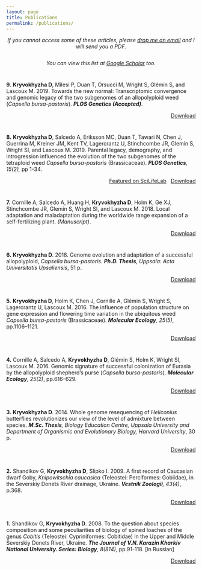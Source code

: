 ```yaml
---
layout: page
title: Publications
permalink: /publications/
--- 
```


<div style="text-align: center; margin-bottom: 20pt; font-style: italic;">
If you cannot access some of these articles, please <a href="mailto:dmytro.kryvokhyzha@evobio.eu" title="Contact">drop me an email</a> and I will send you a PDF.
</div>

<div style="text-align: center; margin-bottom: 30pt; font-style: italic;">
You can view this list at <a href="https://scholar.google.se/citations?user=99unghgAAAAJ&hl=en" title="Google Scholar" target="_blank">Google Scholar</a> too.
</div>

**9.** **Kryvokhyzha D**, Milesi P, Duan T, Orsucci M, Wright S, Glémin S, and Lascoux M. 2019. Towards the new normal: Transcriptomic convergence and genomic legacy of the two subgenomes of an allopolyploid weed (*Capsella bursa-pastoris*). ***PLOS Genetics (Accepted)***. 
<div style="text-align: right; margin-bottom: 30pt">
<a href="https://www.biorxiv.org/content/early/2018/11/27/479048" title="bioRxiv" target="_blank">Download</a>
</div>

**8.** **Kryvokhyzha D**, Salcedo A, Eriksson MC, Duan T, Tawari N, Chen J, Guerrina M, Kreiner JM, Kent TV, Lagercrantz U, Stinchcombe JR, Glemin S, Wright SI, and Lascoux M. 2019. Parental legacy, demography, and introgression influenced the evolution of the two subgenomes of the tetraploid weed *Capsella bursa-pastoris* (Brassicaceae). ***PLOS Genetics**, 15(2),* pp 1-34.
<div style="text-align: right; margin-bottom: 30pt">
<a href="https://www.scilifelab.se/news/evolution-of-common-weed" title="SciLifeLab" target="_blank">Featured on SciLifeLab</a>&nbsp;&nbsp;&nbsp;<a href="http://dx.plos.org/10.1371/journal.pgen.1007949" title="PLOS Genetics" target="_blank">Download</a>
</div>

**7.** Cornille A, Salcedo A, Huang H, **Kryvokhyzha D**, Holm K, Ge XJ, Stinchcombe JR, Glemin S, Wright SI, and Lascoux M. 2018. Local adaptation and maladaptation during the worldwide range expansion of a self-fertilizing plant. *(Manuscript)*.
<div style="text-align: right; margin-bottom: 30pt">
<a href="https://www.biorxiv.org/content/early/2018/04/25/308619" title="bioRxiv" target="_blank">Download</a>
</div>

**6.** **Kryvokhyzha D**. 2018. Genome evolution and adaptation of a successful allopolyploid, *Capsella bursa-pastoris*. ***Ph.D. Thesis**, Uppsala: Acta Universitatis Upsaliensis*, 51 p.
<div style="text-align: right; margin-bottom: 30pt">
<a href="http://urn.kb.se/resolve?urn=urn:nbn:se:uu:diva-341709" title="Uppsala University" target="_blank">Download</a>
</div>

**5.** **Kryvokhyzha D**, Holm K, Chen J, Cornille A, Glémin S, Wright S, Lagercrantz U, Lascoux M. 2016. The influence of population structure on gene expression and flowering time variation in the ubiquitous weed *Capsella bursa-pastoris* (Brassicaceae). ***Molecular Ecology**, 25(5)*, pp.1106–1121.
<div style="text-align: right; margin-bottom: 30pt">
<a href="http://doi.wiley.com/10.1111/mec.13537" title="Molecular Ecology" target="_blank">Download</a>
</div>

**4.** Cornille A, Salcedo A, **Kryvokhyzha D**, Glémin S, Holm K, Wright SI, Lascoux M. 2016. Genomic signature of successful colonization of Eurasia by the allopolyploid shepherd’s purse (*Capsella bursa-pastoris*). ***Molecular Ecology**, 25(2)*, pp.616–629.
<div style="text-align: right; margin-bottom: 30pt">
<a href="http://doi.wiley.com/10.1111/mec.13491" title="Molecular Ecology" target="_blank">Download</a>
</div>

**3.** **Kryvokhyzha D**. 2014. Whole genome resequencing of *Heliconius* butterflies revolutionizes our view of the level of admixture between species. ***M.Sc. Thesis**, Biology Education Centre, Uppsala University and Department of Organismic and Evolutionary Biology, Harvard University*, 30 p.
<div style="text-align: right; margin-bottom: 30pt">
<a href="http://urn.kb.se/resolve?urn=urn:nbn:se:uu:diva-243477" title="Uppsala University" target="_blank">Download</a>
</div>

**2.** Shandikov G, **Kryvokhyzha D**, Slipko I. 2009. A first record of Caucasian dwarf Goby, *Knipowitschia caucasica* (Teleostei: Perciformes: Gobiidae), in the Severskiy Donets River drainage, Ukraine. ***Vestnik Zoologii**, 43(4)*, p.368.
<div style="text-align: right; margin-bottom: 30pt">
<a href="{{ site.baseurl }}/assets/pages/Knipowitschia-caucasica_Vesnik-zoologii_2009.pdf" title="PDF">Download</a>
</div>

**1.** Shandikov G, **Kryvokhyzha D**. 2008. To the question about species composition and some peculiarities of biology of spined loaches of the genus *Cobitis* (Teleostei: Cypriniformes: Cobitidae) in the Upper and Middle Severskiy Donets River, Ukraine. ***The Journal of V.N. Karazin Kharkiv National University. Series: Biology**, 8(814)*, pp.91-118. [in Russian]
<div style="text-align: right; margin-bottom: 30pt">
<a href="{{ site.baseurl }}/assets/pages/Shandikov-Kryvokhyzha-Cobitis-2008.pdf" title="PDF">Download</a>
</div>
